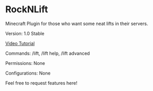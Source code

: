 RockNLift
==========

Minecraft Plugin for those who want some neat lifts in their servers.

Version: 1.0 Stable

[Video Tutorial](http://youtu.be/vt5fpE0bzSY)

Commands:
/lift, 
/lift help, 
/lift advanced

Permissions:
None

Configurations:
None

Feel free to request features here!